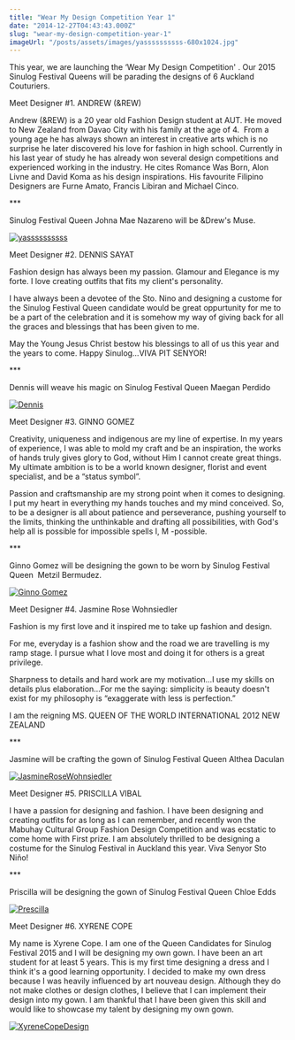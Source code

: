 ```yaml
---
title: "Wear My Design Competition Year 1"
date: "2014-12-27T04:43:43.000Z"
slug: "wear-my-design-competition-year-1"
imageUrl: "/posts/assets/images/yassssssssss-680x1024.jpg"
---
```


This year, we are launching the ‘Wear My Design Competition' . Our 2015 Sinulog Festival Queens will be parading the designs of 6 Auckland Couturiers.

Meet Designer #1. ANDREW (&REW)

Andrew (&REW) is a 20 year old Fashion Design student at AUT. He moved to New Zealand from Davao City with his family at the age of 4.  From a young age he has always shown an interest in creative arts which is no surprise he later discovered his love for fashion in high school. Currently in his last year of study he has already won several design competitions and experienced working in the industry. He cites Romance Was Born, Alon Livne and David Koma as his design inspirations. His favourite Filipino Designers are Furne Amato, Francis Libiran and Michael Cinco.

\*\*\*

Sinulog Festival Queen Johna Mae Nazareno will be &Drew's Muse.

[![yassssssssss](https://i0.wp.com/santonino-nz.org/wp-content/uploads/2014/12/yassssssssss-680x1024.jpg?resize=350%2C526)](https://i0.wp.com/santonino-nz.org/wp-content/uploads/2014/12/yassssssssss.jpg)

Meet Designer #2. DENNIS SAYAT

Fashion design has always been my passion. Glamour and Elegance is my forte. I love creating outfits that fits my client's personality.  
  
I have always been a devotee of the Sto. Nino and designing a custome for the Sinulog Festival Queen candidate would be great oppurtunity for me to be a part of the celebration and it is somehow my way of giving back for all the graces and blessings that has been given to me.  
  
May the Young Jesus Christ bestow his blessings to all of us this year and the years to come. Happy Sinulog…VIVA PIT SENYOR!

\*\*\*

Dennis will weave his magic on Sinulog Festival Queen Maegan Perdido

[![Dennis](https://i0.wp.com/santonino-nz.org/wp-content/uploads/2014/12/Dennis.jpg?resize=294%2C425)](https://i0.wp.com/santonino-nz.org/wp-content/uploads/2014/12/Dennis.jpg)

Meet Designer #3. GINNO GOMEZ

Creativity, uniqueness and indigenous are my line of expertise. In my years of experience, I was able to mold my craft and be an inspiration, the works of hands truly gives glory to God, without Him I cannot create great things. My ultimate ambition is to be a world known designer, florist and event specialist, and be a “status symbol”.  
  
Passion and craftsmanship are my strong point when it comes to designing. I put my heart in everything my hands touches and my mind conceived. So, to be a designer is all about patience and perseverance, pushing yourself to the limits, thinking the unthinkable and drafting all possibilities, with God's help all is possible for impossible spells I, M -possible.

\*\*\*

Ginno Gomez will be designing the gown to be worn by Sinulog Festival Queen  Metzil Bermudez.

[![Ginno Gomez](https://i0.wp.com/santonino-nz.org/wp-content/uploads/2014/12/Ginno-Gomez.png?resize=353%2C415)](https://i0.wp.com/santonino-nz.org/wp-content/uploads/2014/12/Ginno-Gomez.png)

Meet Designer #4. Jasmine Rose Wohnsiedler

Fashion is my first love and it inspired me to take up fashion and design.  
  
For me, everyday is a fashion show and the road we are travelling is my ramp stage. I pursue what I love most and doing it for others is a great privilege.  
  
Sharpness to details and hard work are my motivation…I use my skills on details plus elaboration…For me the saying: simplicity is beauty doesn't exist for my philosophy is “exaggerate with less is perfection.”  
  
I am the reigning MS. QUEEN OF THE WORLD INTERNATIONAL 2012 NEW ZEALAND

\*\*\*

Jasmine will be crafting the gown of Sinulog Festival Queen Althea Daculan

[![JasmineRoseWohnsiedler](https://i0.wp.com/santonino-nz.org/wp-content/uploads/2014/12/JasmineRoseWohnsiedler.png?resize=350%2C350)](https://i0.wp.com/santonino-nz.org/wp-content/uploads/2014/12/JasmineRoseWohnsiedler.png)

Meet Designer #5. PRISCILLA VIBAL

I have a passion for designing and fashion. I have been designing and creating outfits for as long as I can remember, and recently won the Mabuhay Cultural Group Fashion Design Competition and was ecstatic to come home with First prize. I am absolutely thrilled to be designing a costume for the Sinulog Festival in Auckland this year. Viva Senyor Sto Niño!

\*\*\*

Priscilla will be designing the gown of Sinulog Festival Queen Chloe Edds

[![Prescilla](https://i0.wp.com/santonino-nz.org/wp-content/uploads/2014/12/Prescilla.jpg?resize=350%2C682)](https://i0.wp.com/santonino-nz.org/wp-content/uploads/2014/12/Prescilla.jpg)

Meet Designer #6. XYRENE COPE

My name is Xyrene Cope. I am one of the Queen Candidates for Sinulog Festival 2015 and I will be designing my own gown. I have been an art student for at least 5 years. This is my first time designing a dress and I think it's a good learning opportunity. I decided to make my own dress because I was heavily influenced by art nouveau design. Although they do not make clothes or design clothes, I believe that I can implement their design into my gown. I am thankful that I have been given this skill and would like to showcase my talent by designing my own gown.

[![XyreneCopeDesign](https://i0.wp.com/santonino-nz.org/wp-content/uploads/2014/12/XyreneCopeDesign.png?resize=350%2C513)](https://i0.wp.com/santonino-nz.org/wp-content/uploads/2014/12/XyreneCopeDesign.png)